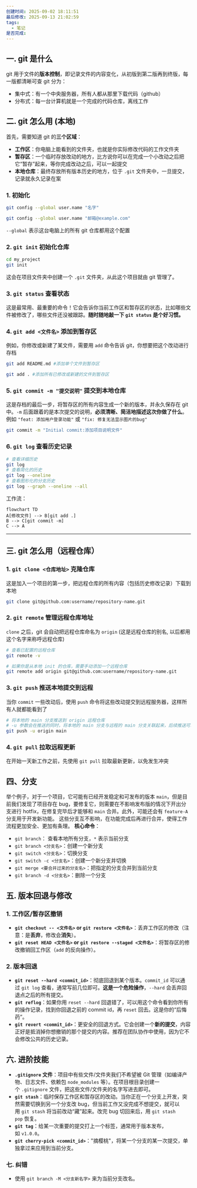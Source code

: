 ```yaml
---
创建时间: 2025-09-02 18:11:51
最后修改: 2025-09-13 21:02:59
tags:
  - 笔记
是否完成:
---
```

## 一. git 是什么
git 用于文件的**版本控制**，即记录文件的内容变化，从初版到第二版再到终版，每一版都清晰可查
git 分为：
- 集中式：有一个中央服务器，所有人都从那里下载代码（github）
- 分布式：每一台计算机就是一个完成的代码仓库，离线工作

## 二. git 怎么用 (本地)
首先，需要知道 git 的**三个区域**：
- **工作区**：你电脑上能看到的文件夹，也就是你实际修改代码的工作文件夹
- **暂存区**：一个临时存放改动的地方，比方说你可以在完成一个小改动之后把它“暂存”起来，等你完成改动之后，可以一起提交
- **本地仓库**：最终存放所有版本历史的地方，位于 `.git` 文件夹中，一旦提交，记录就永久记录在案

### 1. 初始化
```bash
git config --global user.name "名字"

git config --global user.name "邮箱@example.com"
```
`--global` 表示这台电脑上的所有 git 仓库都用这个配置
### 2. `git init` 初始化仓库
```bash
cd my_project
git init
```
这会在项目文件夹中创建一个 `.git` 文件夹，从此这个项目就由 git 管理了。
### 3. `git status` 查看状态
这是最常用、最重要的命令！它会告诉你当前工作区和暂存区的状态，比如哪些文件被修改了，哪些文件还没被跟踪。**随时随地敲一下 `git status` 是个好习惯。**
### 4. `git add <文件名>` 添加到暂存区
例如，你修改或新建了某文件，需要用 `add` 命令告诉 git，你想要把这个改动进行存档
```bash
git add README.md #添加单个文件到暂存区

git add . #添加所有已修改或新建的文件到暂存区
```
### 5. `git commit -m "提交说明"` 提交到本地仓库
这是存档的最后一步，将暂存区的所有内容生成一个新的版本，并永久保存在 git 中。`-m` 后面跟着的是本次提交的说明，**必须清晰、简洁地描述这次你做了什么**。例如 `"feat: 添加用户登录功能"` 或 `"fix: 修复无法显示图片的bug"`
```bash
git commit -m "Initial commit:添加项目说明文件"
```
### 6. `git log` 查看历史记录
```bash
# 查看详细历史
git log
# 查看简化的历史
git log --oneline
# 查看图形化的分支历史
git log --graph --oneline --all
```

工作流：

```mermaid
flowchart TD
A[修改文件] --> B[git add .] 
B --> C[git commit -m]
C --> A
```
---
## 三. git 怎么用（远程仓库）
### 1. `git clone <仓库地址>` 克隆仓库
这是加入一个项目的第一步，把远程仓库的所有内容（包括历史修改记录）下载到本地
```bash
git clone git@github.com:username/repository-name.git
```
### 2. `git remote` 管理远程仓库地址
`clone` 之后，git 会自动把远程仓库命名为 `origin` (这是远程仓库的别名, 以后都用这个名字来称呼远程仓库)
```bash
# 查看已配置的远程仓库
git remote -v

# 如果你是从本地 init 的仓库，需要手动添加一个远程仓库
git remote add origin git@github.com:username/repository-name.git
```
### 3. `git push` 推送本地提交到远程
当你 `commit` 一些改动后，使用 `push` 命令将这些改动提交到远程服务器，这样所有人就都能看到了
```bash
# 将本地的 main 分支推送到 origin 远程仓库
# -u 参数会在推送的同时，将本地的 main 分支与远程的 main 分支关联起来，后续推送可以直接用 git push
git push -u origin main
```
### 4. `git pull` 拉取远程更新
在开始一天新工作之前，先使用 `git pull` 拉取最新更新，以免发生冲突
## 四、分支
举个例子，对于一个项目，它可能有已经开发稳定和可发布的版本 `main`，但是目前我们发现了项目存在 bug，要修复它，则需要在不影响发布版的情况下开出分支进行 hotfix，在修复完毕后才能够和 `main` 合并。此外，可能还会有 `feature-A` 分支用于开发新功能。
这些分支互不影响，在功能完成后再进行合并，使得工作流程更加安全、更加有条理。
**核心命令**：
- `git branch`： 查看本地所有分支，`*` 表示当前分支
- `git branch <分支名>`：创建一个新分支
- `git switch <分支名>`：切换分支
- `git switch -c <分支名>`：创建一个新分支并切换
- `git merge <要合并过来的分支名>`：把指定的分支合并到当前分支
- `git branch -d <分支名>`：删除一个分支
## 五. 版本回退与修改
### 1. 工作区/暂存区撤销
- **`git checkout -- <文件名>` or `git restore <文件名>`**：丢弃工作区的修改（注意：是**丢弃**，修改会**消失**）。
- **`git reset HEAD <文件名>` or `git restore --staged <文件名>`**：将暂存区的修改撤销回工作区（`add` 的反向操作）。
### 2. 版本回退
- **`git reset --hard <commit_id>`**：彻底回退到某个版本。`commit_id` 可以通过 `git log` 查看，通常写前几位即可。**这是一个危险操作**，`--hard` 会丢弃回退点之后的所有提交。
- **`git reflog`**：如果你用 `reset --hard` 回退错了，可以用这个命令看到你所有的操作记录，找到你回退之前的 commit id，再 `reset` 回去。这是你的“后悔药”。
- **`git revert <commit_id>`**：更安全的回退方式。它会创建一个**新的提交**，内容正好是抵消掉你想撤销的那个提交的内容。推荐在团队协作中使用，因为它不会修改公共的历史记录。

## 六. 进阶技能
- **`.gitignore` 文件**：项目中有些文件/文件夹我们不希望被 Git 管理（如编译产物、日志文件、依赖包 `node_modules` 等）。在项目根目录创建一个 `.gitignore` 文件，把这些文件/文件夹的名字写进去即可。
- **`git stash`**：临时保存工作区和暂存区的改动。当你正在一个分支上开发，突然需要切换到另一个分支改 bug，但当前工作又没完成不想提交，就可以用 `git stash` 将当前改动“藏”起来。改完 bug 切回来后，用 `git stash pop` 恢复。
- **`git tag`**：给某一次重要的提交打上一个标签，通常用于版本发布，如 `v1.0.0`。
- **`git cherry-pick <commit_id>`**："摘樱桃"，将某一个分支的某一次提交，单独拿过来应用到当前分支。
### 七. 纠错
- 使用 `git branch -M <分支新名字>` 来为当前分支改名。